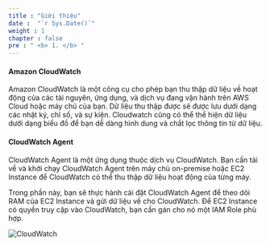 ```yaml
---
title : "Giới thiệu"
date :  "`r Sys.Date()`" 
weight : 1 
chapter : false
pre : " <b> 1. </b> "
---
```


#### Amazon CloudWatch
Amazon CloudWatch là một công cụ cho phép bạn thu thập dữ liệu về hoạt động của các tài nguyên, ứng dụng, và dịch vụ đang vận hành trên AWS Cloud hoặc máy chủ của bạn. Dữ liệu thu thập được sẽ được lưu dưới dạng các nhật ký, chỉ số, và sự kiện. Cloudwatch cũng có thể thể hiện dữ liệu dưới dạng biểu đồ để bạn dễ dàng hình dung và chắt lọc thông tin từ dữ liệu.

#### CloudWatch Agent
CloudWatch Agent là một ứng dụng thuộc dịch vụ CloudWatch. Bạn cần tải về và khởi chạy CloudWatch Agent trên máy chủ on-premise hoặc EC2 Instance để CloudWatch có thể thu thập dữ liệu hoạt động của từng máy.

Trong phần này, bạn sẽ thực hành cài đặt CloudWatch Agent để theo dõi RAM của EC2 Instance và gửi dữ liệu về cho CloudWatch. Để EC2 Instance có quyền truy cập vào CloudWatch, bạn cần gán cho nó một IAM Role phù hợp.

![CloudWatch](/images/architect.png)